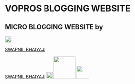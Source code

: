 
# VOPROS BLOGGING WEBSITE
## MICRO BLOGGING WEBSITE by 

<img src="https://img.shields.io/hexpm/l/plug?color=green&label=Licence&logo=code%20approved&logoColor=blue&style=plastic"  height="20" />



<a href="https://github.com/swapnil-dot" target="_blank" >SWAPNIL BHAIYAJI</a>

<a href="https://github.com/swapnil-dot" target="_blank" >SWAPNIL BHAIYAJI</a>
 <a href="https://sonarcloud.io/summary/new_code?id=swapnil9825_vopros.github.io" target="_blank" >
    <img src="https://sonarcloud.io/api/project_badges/measure?project=swapnil9825_vopros.github.io&metric=alert_status"  height="20" />
 </a> 
 <a href="https://sonarcloud.io/summary/new_code?id=swapnil9825_vopros.github.io" target="_blank" >
    <img src="https://sonarcloud.io/api/project_badges/quality_gate?project=swapnil9825_vopros.github.io"  height="70" />
 </a> 
  <a href="https://sonarcloud.io/summary/new_code?id=swapnil9825_vopros.github.io" target="_blank" >
    <img src="https://sonarcloud.io/images/project_badges/sonarcloud-white.svg"  height="40" />
 </a> 
 
